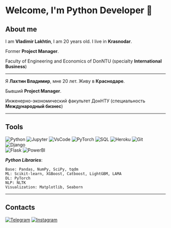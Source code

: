 # **Welcome, I'm Python Developer** 👋

## **About me**
I am **Vladimir Lakhtin**, I am 20 years old. I live in **Krasnodar**.

Former **Project Manager**.

Faculty of Engineering and Economics of DonNTU (specialty **International Business**)

---

Я **Лахтин Владимир**, мне 20 лет. Живу в **Краснодаре**. 

Бывший **Project Manager**.

Инженерно-экономический факультет ДонНТУ (специальность **Международный бизнес**)

---
## **Tools**

![Python](https://img.shields.io/badge/Python-090909?style=for-the-badge&logo=python&logoColor=00BFFF)
![Jupyter](https://img.shields.io/badge/Jupyter-090909?style=for-the-badge&logo=Jupyter&logoColor=FF4500)
![VsCode](https://img.shields.io/badge/VsCode-090909?style=for-the-badge&logo=VisualStudio&logoColor=20B2AA)
![PyTorch](https://img.shields.io/badge/PyTorch-090909?style=for-the-badge&logo=PyTorch&logoColor=FF0000)
![SQL](https://img.shields.io/badge/SQL-090909?style=for-the-badge&logo=mySQL&logoColor=00BFFF)
![Heroku](https://img.shields.io/badge/Heroku-090909?style=for-the-badge&logo=Heroku&logoColor=FF00FF)
![Git](https://img.shields.io/badge/Git-090909?style=for-the-badge&logo=Git)     
![Django](https://img.shields.io/badge/Django-090909?style=for-the-badge&logo=Django)   
![Flask](https://img.shields.io/badge/Flask-090909?style=for-the-badge&logo=Flask) 
![PowerBI](https://img.shields.io/badge/PowerBI-090909?style=for-the-badge&logo=PowerBI)     




***Python Libraries***:
    
    Base: Pandas, NumPy, SciPy, tqdm
    ML: Scikit-learn, XGBoost, Catboost, LightGBM, LAMA
    DL: PyTorch
    NLP: NLTK
    Visualization: Matplotlib, Seaborn
---
## **Contacts**

[![Telegram](https://img.shields.io/badge/Telegram-090909?style=for-the-badge&logo=Telegram)](https://t.me/apelsin_lvl)
[![Instagram](https://img.shields.io/badge/Instagram-090909?style=for-the-badge&logo=Instagram)](https://www.instagram.com/yumyum.lvl)
